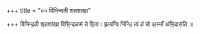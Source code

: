 +++
title = "०५ विभिन्दती शतशाखा"

+++
वि॑भिन्द॒ती श॒तशा॑खा विभि॒न्दन्नाम॑ ते पि॒ता। प्र॒त्यग्वि भि॑न्धि॒ त्वं तं यो अ॒स्माँ अ॑भि॒दास॑ति ॥